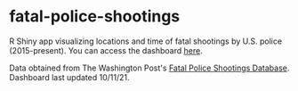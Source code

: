 # fatal-police-shootings
R Shiny app visualizing locations and time of fatal shootings by U.S. police (2015-present). You can access the dashboard [here](https://kollm.shinyapps.io/fatal-police-shootings/). 

Data obtained from The Washington Post's [Fatal Police Shootings Database](https://github.com/washingtonpost/data-police-shootings). Dashboard last updated 10/11/21.
